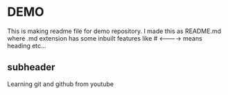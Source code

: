 # DEMO

This is making readme file for demo repository. 
I made this as README.md where .md extension has some inbuilt features like # <----> means heading etc...

## subheader

Learning git and github from youtube